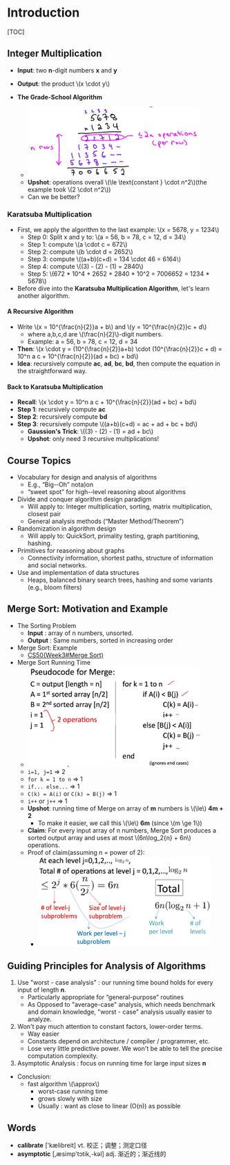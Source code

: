 # Introduction

[TOC]

## Integer Multiplication

* **Input**: two **n**-digit numbers **x** and **y**
* **Output**: the product \\(x \cdot y\\)

* **The Grade-School Algorithm**
    * <img src="media/15137346621100.jpg" width=400 />
    * **Upshot**: operations overall \\(\le \text{constant } \cdot n^2\\)(the example took \\(2 \cdot n^2\\))
    * Can we be better?

### Karatsuba Multiplication

* First, we apply the algorithm to the last example: \\(x = 5678, y = 1234\\)
    * Step 0: Split x and y to: \\(a = 56, b = 78, c = 12, d = 34\\)
    * Step 1: compute \\(a \cdot c = 672\\)
    * Step 2: compute \\(b \cdot d = 2652\\)
    * Step 3: compute \\((a+b)(c+d) = 134 \cdot 46 = 6164\\)
    * Step 4: compute \\((3) - (2) - (1) = 2840\\)
    * Step 5: \\(672 * 10^4 + 2652 + 2840 * 10^2 = 7006652 = 1234 * 5678\\)
* Before dive into the **Karatsuba Multiplication Algorithm**, let's learn another algorithm.

#### A Recursive Algorithm

* Write \\(x = 10^{\frac{n}{2}}a + b\\) and \\(y = 10^{\frac{n}{2}}c + d\\)
    * where a,b,c,d are \\(\frac{n}{2}\\)-digit numbers.
    * Example: a = 56, b = 78, c = 12, d = 34
* **Then**: \\(x \cdot y = (10^{\frac{n}{2}}a+b) \cdot (10^{\frac{n}{2}}c + d) = 10^n a c + 10^{\frac{n}{2}}(ad + bc) + bd\\)
* **Idea**: recursively compute **ac**, **ad**, **bc**, **bd**, then compute the equation in the straightforward way.

#### Back to Karatsuba Multiplication

* **Recall**: \\(x \cdot y = 10^n a c + 10^{\frac{n}{2}}(ad + bc) + bd\\)
* **Step 1**: recursively compute **ac**
* **Step 2**: recursively compute **bd**
* **Step 3**: recursively compute \\((a+b)(c+d) = ac + ad + bc + bd\\)
    * **Gaussion's Trick**: \\((3) - (2) - (1) = ad + bc\\)
    * **Upshot**: only need 3 recursive multiplications!

## Course Topics

* Vocabulary for design and analysis of algorithms
    * E.g., “Big-­‐Oh” nota)on
    * “sweet spot” for high-­‐level reasoning about algorithms
* Divide and conquer algorithm design paradigm
    * Will apply to: Integer multiplication, sorting, matrix multiplication, closest pair
    * General analysis methods (“Master Method/Theorem”)
* Randomization in algorithm design
    * Will apply to: QuickSort, primality testing, graph partitioning, hashing.
* Primitives for reasoning about graphs
    * Connectivity information, shortest paths, structure of information and social networks.
* Use and implementation of data structures
    * Heaps, balanced binary search trees, hashing and some variants (e.g., bloom filters)

## Merge Sort: Motivation and Example

* The Sorting Problem
    * **Input** : array of n numbers, unsorted.
    * **Output** : Same numbers, sorted in increasing order
* Merge Sort: Example
    * [CS50(Week3#Merge Sort)](/cs50/week-3.html#merge-sort)
* Merge Sort Running Time
    * <img src="media/15137432769453.jpg" width=400 />
    * `i=1, j=1` => 2
    * `for k = 1 to n` => 1
    * `if... else...` => 1
    * `C(k) = A(i)` or `C(k) = B(j)` => 1
    * `i++` or `j++` => 1
    * **Upshot**: running time of Merge on array of **m** numbers is \\(\le\\) **4m + 2**
        * To make it easier, we call this \\(\le\\) **6m** (since \\(m \ge 1\\))
    * **Claim**: For every input array of n numbers, Merge Sort produces a sorted output array and uses at most \\(6n\log_2{n} + 6n\\) operations.
    * Proof of claim(assuming n = power of 2):
        * <img src="media/15137438251334.jpg" width=400 />

## Guiding Principles for Analysis of Algorithms

1. Use "worst - case analysis" : our running time bound holds for every input of length **n**.
    * Particularly appropriate for “general-purpose” routines 
    * As Opposed to "average-case" analysis, which needs benchmark and domain knowledge, "worst - case" analysis usually easier to analyze.
2. Won't pay much attention to constant factors, lower-order terms.
    * Way easier
    * Constants depend on architecture / compiler / programmer, etc.
    * Lose very little predictive power. We won't be able to tell the precise computation complexity.
3. Asymptotic Analysis : focus on running time for large input sizes **n**


* Conclusion: 
    * fast algorithm \\(\approx\\) 
        * worst-case running time
        * grows slowly with size
        * Usually : want as close to linear (O(n)) as possible

## Words

* **calibrate** ['kælibreit] vt. 校正；调整；测定口径
* **asymptotic** [,æsimp'tɔtik,-kəl] adj. 渐近的；渐近线的



